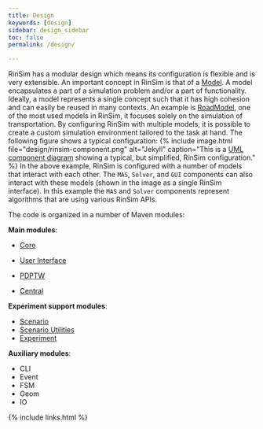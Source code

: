 ```yaml
---
title: Design
keywords: [design]
sidebar: design_sidebar
toc: false
permalink: /design/

---
```


RinSim has a modular design which means its configuration is flexible and is very extensible. An important concept in RinSim is that of a [Model](https://github.com/rinde/RinSim/blob/master/core/src/main/java/com/github/rinde/rinsim/core/model/Model.java). A model encapsulates a part of a simulation problem and/or a part of functionality. Ideally, a model represents a single concept such that it has high cohesion and can easily be reused in many contexts. An example is [RoadModel](https://github.com/rinde/RinSim/blob/master/core/src/main/java/com/github/rinde/rinsim/core/model/road/RoadModel.java), one of the most used models in RinSim, it focuses solely on the simulation of transportation. By configuring RinSim with multiple models, it is possible to create a custom simulation environment tailored to the task at hand. The following figure shows a typical configuration:
{% include image.html file="design/rinsim-component.png" alt="Jekyll" caption="This is a [UML component diagram](https://en.wikipedia.org/wiki/Component_diagram) showing a typical, but simplified, RinSim configuration." %}
In the above example, RinSim is configured with a number of models that interact with each other. The ```MAS```, ```Solver```, and ```GUI``` components can also interact with these models (shown in the image as a single RinSim interface). In this example the ```MAS``` and ```Solver``` components represent algorithms that are using various RinSim APIs.


The code is organized in a number of Maven modules:

__Main modules__:
- [Core](/design/core/)

- [User Interface](/design/ui/)
- [PDPTW](/design/pdptw/)
- [Central](/design/central/)

__Experiment support modules__:
- [Scenario](/design/scenario/)
- [Scenario Utilities](/design/scenario-util/)
- [Experiment](/design/experiment/)

__Auxiliary modules__:
- CLI
- Event
- FSM
- Geom
- IO

{% include links.html %}

<!-- 
Topics todo:
 - Model details: how it works, how to use, how to create a model
 - TimeModel
 	- TickListener, TimeLapse, show tick image
 	- real-time
 - RoadModels:
 	- PlaneRoadModel
 	- GraphRoadModel
 	- DynamicGraphRoadModel / CollisionGraphRoadModel
 - PDPModel
 - CommModel
 - RandomModel

 - Maven Modules overview 
 	- central
 	- cli
 	- core
 	- event
 	- example
 	- experiment
 	- fsm
 	- geom
 	- io
 	- pdptw
 	- scenario
 	- scenario-util
 	- test-util
 	- ui
 - Follows Guava's conventions (i.e. RoadModels)
 - Talk about AutoValue, what is it how is it used. How to install?

-->